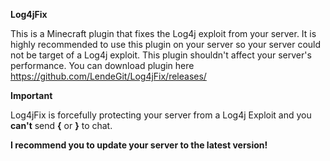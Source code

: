 **Log4jFix**

This is a Minecraft plugin that fixes the Log4j exploit from your server. It is highly recommended to use this plugin on your server so your server could not be target of a Log4j exploit. This plugin shouldn't affect your server's performance. You can download plugin here https://github.com/LendeGit/Log4jFix/releases/

**Important**

Log4jFix is forcefully protecting your server from a Log4j Exploit and you **can't** send **{** or **}** to chat.

**I recommend you to update your server to the latest version!**

